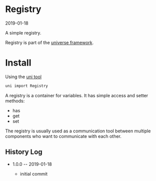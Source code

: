 Registry
========
2019-01-18


A simple registry.


Registry is part of the [universe framework](https://github.com/karayabin/universe-snapshot).


Install
=============


Using the [uni tool](https://github.com/lingtalfi/universe-naive-importer)
```bash
uni import Registry
```





A registry is a container for variables.
It has simple access and setter methods:

- has
- get
- set


The registry is usually used as a communication tool between
multiple components who want to communicate with each other.






History Log
------------------

- 1.0.0 -- 2019-01-18

    - initial commit